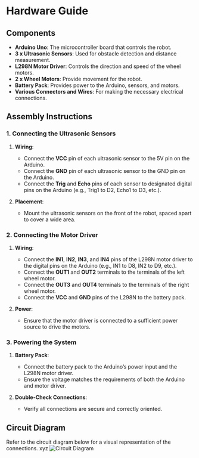 # Hardware Guide

## Components

- **Arduino Uno**: The microcontroller board that controls the robot.
- **3 x Ultrasonic Sensors**: Used for obstacle detection and distance measurement.
- **L298N Motor Driver**: Controls the direction and speed of the wheel motors.
- **2 x Wheel Motors**: Provide movement for the robot.
- **Battery Pack**: Provides power to the Arduino, sensors, and motors.
- **Various Connectors and Wires**: For making the necessary electrical connections.

## Assembly Instructions

### 1. Connecting the Ultrasonic Sensors

1. **Wiring**:
   - Connect the **VCC** pin of each ultrasonic sensor to the 5V pin on the Arduino.
   - Connect the **GND** pin of each ultrasonic sensor to the GND pin on the Arduino.
   - Connect the **Trig** and **Echo** pins of each sensor to designated digital pins on the Arduino (e.g., Trig1 to D2, Echo1 to D3, etc.).

2. **Placement**:
   - Mount the ultrasonic sensors on the front of the robot, spaced apart to cover a wide area.

### 2. Connecting the Motor Driver

1. **Wiring**:
   - Connect the **IN1**, **IN2**, **IN3**, and **IN4** pins of the L298N motor driver to the digital pins on the Arduino (e.g., IN1 to D8, IN2 to D9, etc.).
   - Connect the **OUT1** and **OUT2** terminals to the terminals of the left wheel motor.
   - Connect the **OUT3** and **OUT4** terminals to the terminals of the right wheel motor.
   - Connect the **VCC** and **GND** pins of the L298N to the battery pack.

2. **Power**:
   - Ensure that the motor driver is connected to a sufficient power source to drive the motors.

### 3. Powering the System

1. **Battery Pack**:
   - Connect the battery pack to the Arduino’s power input and the L298N motor driver.
   - Ensure the voltage matches the requirements of both the Arduino and motor driver.

2. **Double-Check Connections**:
   - Verify all connections are secure and correctly oriented.

## Circuit Diagram

Refer to the circuit diagram below for a visual representation of the connections.
xyz
![Circuit Diagram](xyz)
